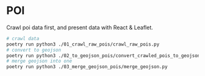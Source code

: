 # POI

Crawl poi data first, and present data with React & Leaflet.

```bash
# crawl data
poetry run python3 ./01_crawl_raw_pois/crawl_raw_pois.py
# convert to geojson
poetry run python3 ./02_to_geojson_pois/convert_crawled_pois_to_geojson.py
# merge geojson into one
poetry run python3 ./03_merge_geojson_pois/merge_geojson.py
```
